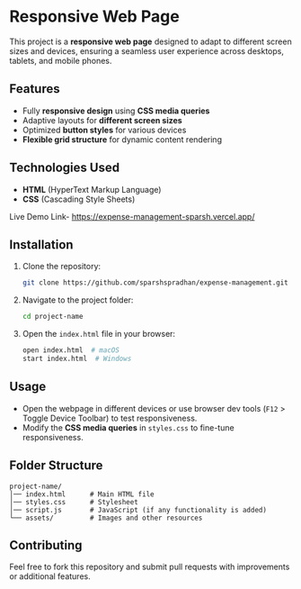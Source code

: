 # Responsive Web Page

This project is a **responsive web page** designed to adapt to different screen sizes and devices, ensuring a seamless user experience across desktops, tablets, and mobile phones.

## Features
- Fully **responsive design** using **CSS media queries**
- Adaptive layouts for **different screen sizes**
- Optimized **button styles** for various devices
- **Flexible grid structure** for dynamic content rendering

## Technologies Used
- **HTML** (HyperText Markup Language)
- **CSS** (Cascading Style Sheets)

Live Demo Link- https://expense-management-sparsh.vercel.app/


## Installation
1. Clone the repository:
   ```sh
   git clone https://github.com/sparshspradhan/expense-management.git
   ```
2. Navigate to the project folder:
   ```sh
   cd project-name
   ```
3. Open the `index.html` file in your browser:
   ```sh
   open index.html  # macOS
   start index.html  # Windows
   ```

## Usage
- Open the webpage in different devices or use browser dev tools (`F12` > Toggle Device Toolbar) to test responsiveness.
- Modify the **CSS media queries** in `styles.css` to fine-tune responsiveness.

## Folder Structure
```
project-name/
│── index.html      # Main HTML file
│── styles.css      # Stylesheet
│── script.js       # JavaScript (if any functionality is added)
└── assets/         # Images and other resources
```

## Contributing
Feel free to fork this repository and submit pull requests with improvements or additional features.



